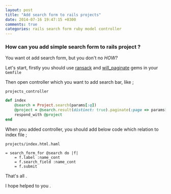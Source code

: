 ```yaml
---
layout: post
title: "Add search form to rails projects"
date: 2014-07-16 19:47:15 +0300
comments: true
categories: rails search form ruby model controller
---
```


### How can you add simple search form to rails project ?

You want ot add search form, but you don't no *HOW?*

Let's start, firstly you should use [ransack](https://github.com/activerecord-hackery/ransack) and
[will_paginate](https://github.com/mislav/will_paginate) gems in your `Gemfile`

Then open controller which you want to add search bar, like ;

`projects_controller`

```ruby
def index
    @search = Project.search(params[:q])
    @project = @search.result(distinct: true).paginate(:page => params[:page])
    respond_with @project
end
```

When you added controller, you should add below code which relation to index file ;

`projects/index.html.haml`

```haml
= search_form_for @search do |f|
    = f.label :name_cont
    = f.search_field :name_cont
    = f.submit
```

That's all .

I hope helped to you .
